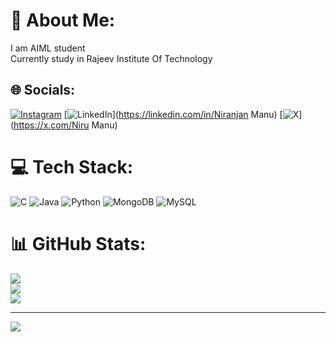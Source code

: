 # 💫 About Me:
I am AIML student<br>Currently study in Rajeev Institute Of Technology <br>


## 🌐 Socials:
[![Instagram](https://img.shields.io/badge/Instagram-%23E4405F.svg?logo=Instagram&logoColor=white)](https://instagram.com/niranjan_18_01) [![LinkedIn](https://img.shields.io/badge/LinkedIn-%230077B5.svg?logo=linkedin&logoColor=white)](https://linkedin.com/in/Niranjan Manu) [![X](https://img.shields.io/badge/X-black.svg?logo=X&logoColor=white)](https://x.com/Niru Manu) 

# 💻 Tech Stack:
![C](https://img.shields.io/badge/c-%2300599C.svg?style=for-the-badge&logo=c&logoColor=white) ![Java](https://img.shields.io/badge/java-%23ED8B00.svg?style=for-the-badge&logo=openjdk&logoColor=white) ![Python](https://img.shields.io/badge/python-3670A0?style=for-the-badge&logo=python&logoColor=ffdd54) ![MongoDB](https://img.shields.io/badge/MongoDB-%234ea94b.svg?style=for-the-badge&logo=mongodb&logoColor=white) ![MySQL](https://img.shields.io/badge/mysql-4479A1.svg?style=for-the-badge&logo=mysql&logoColor=white)
# 📊 GitHub Stats:
![](https://github-readme-stats.vercel.app/api?username=niranjan-18-01&theme=merko&hide_border=false&include_all_commits=true&count_private=true)<br/>
![](https://github-readme-streak-stats.herokuapp.com/?user=niranjan-18-01&theme=merko&hide_border=false)<br/>
![](https://github-readme-stats.vercel.app/api/top-langs/?username=niranjan-18-01&theme=merko&hide_border=false&include_all_commits=true&count_private=true&layout=compact)

---
[![](https://visitcount.itsvg.in/api?id=niranjan-18-01&icon=0&color=0)](https://visitcount.itsvg.in)

<!-- Proudly created with GPRM ( https://gprm.itsvg.in ) -->
